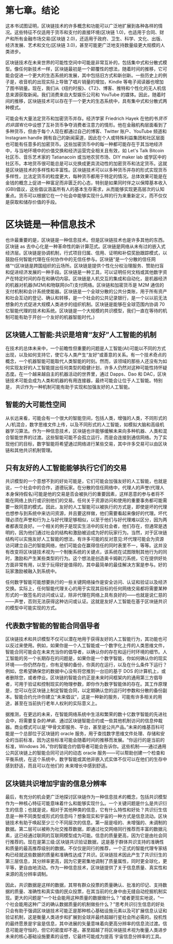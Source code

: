 

# 第七章。结论

这本书试图证明，区块链技术的许多概念和功能可以广泛地扩展到各种各样的情况。这些特征不仅适用于货币和支付的直接环境(区块链 1.0)，也适用于合同、财产和所有金融市场交易(区块链 2.0)，还适用于政府、卫生、科学、文化、出版、经济发展、艺术和文化(区块链 3.0)，甚至可能更广泛地支持数量级更大规模的人类进步。

区块链技术在未来世界的可能性空间中可能是非常互补的，包括集中式和分散式模型。像任何新技术一样，区块链最初是一个颠覆性的想法，随着时间的推移，它可能会促进一个更大的生态系统的发展，其中包括旧方式和新创新。一些历史上的例子是，收音机的出现实际上导致了唱片销量的增加，Kindle 等电子阅读器也增加了图书销量。现在，我们从《纽约时报》、《T2》、博客、推特和个性化的无人机信息来源获取新闻。我们消费来自大型娱乐公司和 YouTube 的媒体。因此，随着时间的推移，区块链技术可以存在于一个更大的生态系统中，具有集中式和分散式两种模式。

可能会有大量法定货币和加密货币并存。经济学家 Friedrich Hayek 在他的书*货币的非国有化*中设想了互补货币争夺消费者注意力的情形。他在金融机构层面看到了多种货币，但由于每个人现在都通过自己的博客、Twitter 账户、YouTube 频道和 Instagram handle 拥有自己的新闻渠道，因此在个人或特殊利益集团和社区层面也可能有任意多的加密货币。这些加密货币中的每一种都可能存在于其当地经济中，与当地环境中的价值交换和经济运营完全相关且有效，如 Let's Talk Bitcoin 社区币、音乐艺术家的 Tatianacoin 或当地农贸市场、DIY maker lab 或学区中的社区币。本地货币很可能总是可以兑换成更具流动性的加密货币和法定货币。这就是区块链技术的多样性和丰富性。区块链技术可以以多种货币并存的形式实现货币多样性，比法定货币的粒度更大，每种货币都用于特定的情况。总体效果可能是在金钱的概念上促进一种富足而非匮乏的心态，特别是如果同时伴之以保障基本收入(GBI)倡议，这些倡议涵盖所有人的基本生存需求，从而能够实现更高层次的认知重点。货币可以根据它在一个社会中能够实现什么样的行为来重新定义，而不仅仅是获取和储存价值的手段。

# 区块链是一种信息技术

也许最重要的是，区块链是一种信息技术。但是区块链技术也是许多其他的东西。区块链 as 去中心化是一种革命性的新计算范式。区块链是网络从未有过的嵌入式经济层。区块链是协调机制，行式项目归属、信用、证明和补偿奖励跟踪模式，以鼓励任何智能代理在任何协作中的无信任参与。区块链“是一个分散的信任网络”^(区块链是跨国组织的云场所。区块链是提供个性化分权治理服务、赞助扫盲和促进经济发展的一种手段。区块链是一种工具，可以证明任何文档或其他数字资产在特定时间的存在和确切内容。区块链是人机交互的集成和自动化，是机器经济的机器对机器(M2M)和物联网(IoT)支付网络。区块链和加密货币是 M2M 通信的支付机制和会计系统使能器。区块链是一个全球分散的公共分类账，用于所有资产和社会互动的登记、确认和转移，是一个社会的公共记录银行，是一个以以前无法想象的方式促进大规模人类进步的组织机制。区块链是能够在全球范围内协调 70 亿智能代理的技术和系统。区块链是一个大规模的共识模型，我们一直在等待的机制可能有助于开创一个友好的机器智能时代。)

## 区块链人工智能:共识是培育“友好”人工智能的机制

在技术的总体未来中，一个前瞻性但重要的问题是人工智能(AI)可能以不同的方式出现，以及如何支持它，使它与人类产生“友好”或善意的关系。有一个技术奇点的概念，一个机器智能可能取代人类智能的时刻。然而，该领域的那些人还没有为如何实现友好的人工智能提出任何类型的稳健计划，许多人仍然对这种可能性持怀疑态度。在一个越来越自主的机器活动的世界里，通过 Dapps、Dao 和 DAC，区块链技术可能会成为人类和机器的有用连接器，最终可能会让位于人工智能。特别是， 共识作为一种机制可能有助于实现和加强友好的人工智能。

## 智能的大可能性空间

从长远来看，可能会有一个很大的智能空间，包括人类，增强的人类，不同形式的人/机混合，数字思维文件上传，以及不同形式的人工智能，如模拟大脑和高级机器学习算法。作为一种信息技术，区块链也许能够缓解未来向多种机器、人类和混合智能世界的过渡。这些智能可能不会孤立运行，而是会连接到通信网络。为了实现他们的目标，数字智能将希望通过网络进行某些交易，其中许多交易可以由区块链和其他共识机制管理。

## 只有友好的人工智能能够执行它们的交易

共识模型的一个意想不到的好处可能是，它们可能会加强友好的人工智能，也就是说，一个社会中的合作，道德玩家。在分散的信任网络中，代理人的声誉(代理人本身保持假名)可能是他的交易是否会被执行的重要因素，这样恶意的参与者将不能在网络上执行或识别他们的交易。任何关于资源访问和使用的重要事务都可能需要一致同意的模式。因此，友好的人工智能可以被执行的方式是，即使是坏的代理也想参与到系统中来访问资源，并且要这样做，他们需要看起来像好的代理。坏代理必须在声誉和行为上与好代理足够相似，以至于他们与好代理难以区分，因为两者都表现良好。一个相关的例子是现实生活中的反社会者，他们存在，但通常是透明的，因为他们通过社会的结构和激励被迫成为好的玩家行为。当然，对于区块链结构可以实施友好人工智能的想法，有许多可能的反对意见:坏代理可能会为资源访问建立自己的智能网络，他们可能会在赢得信任的同时表里不一，等等。这并没有改变将区块链技术视为一个制衡系统的关键点，该系统在试图限制其他行为的同时，激励和产生某些类型的行为。这个想法是创造奥卡姆剃刀系统，它在提供好处方面非常有用，以至于玩得好是值得的，其中最简单的最佳解决方案是参与。好的玩家激励被融入到系统中。

任何数字智能可能想要执行的一些关键网络操作是安全访问、认证和验证以及经济交换。实际上，任何智能代理关心的用于实现其目标的任何网络交易都将需要某种形式的一致签名的访问或认证，除非代理在网络上具有良好的——也就是说仁慈的——声誉，否则无法获得这种访问或认证。这就是友好人工智能在基于区块链共识的模型中可能实现的方式。

## 代表数字智能的智能合同倡导者

区块链技术和共识模型不仅可以潜在地用于获得友好的人工智能行为，其功能也可以反过来使用。例如，如果你是一个人工智能或一个数字化上传的人类思维文件，智能合同可能会在未来充当你的倡导者，以确认你的存在和运行时环境的细节。人工智能的另一个长期存在的问题是，如果你是一个数字智能，你如何确认你的现实环境——你仍然存在，你有足够的备份，你真的在运行，以及在什么条件下运行？例如，您希望确保您的数据中心没有将您推到一台旧的基于 DOS 的计算机上，或者删除您，或者停业。区块链的智能合约正是未来时间框架内的通用第三方倡导者，可用于验证和控制现实的物理参数，即你作为数字智能体的存在。其工作原理是，您可以在区块链上制定智能合同，以定期确认您的运行时参数和分散的备份副本。智能合约允许你建立“未来倡议”，这是一种新的服务，可能有许多相关的用途，甚至在当前执行老年人权利的实际意义上。

据推测，在更远的未来，在智能网络系统中生活和繁荣的数十亿数字智能的先进社会中，将需要复杂的*神谕*、通过区块链智能合约或一些其他机制访问的信息仲裁器。商业模式可以是“甲骨文即服务、平台，甚至是公共产品。”未来的维基百科可能是一个总部位于区块链的 oracle 服务，用于查找数字思维文件处理、存储和安全的当前标准，因为这些标准可能会随着时间的推移而发展。“你运行的是当前的标准，Windows 36，”你的智能合约倡导者可能会告诉你。这些机制——通过通用公共区块链上的智能合同可访问的动态 oracle 服务——可以帮助创建一个检查和平衡系统，在这个系统中，数字智能或其他非嵌入式实体不仅可以在他们的生存中感到舒适，而且可以在他们的 未来增长中感到舒适。

## 区块链共识增加宇宙的信息分辨率

最后，有充分的机会更广泛地探讨区块链作为一种信息技术的概念，包括共识模型作为一种核心特征可能意味着什么和能够实现什么。一个关键问题是什么是共识衍生的信息；也就是说，相对于其他种类的信息，它有什么特性和好处？共识衍生信息是一种不同类型或形式的信息吗？想象现实和宇宙的一种方式是信息流动。区块链技术有助于唤起至少三个不同层次的信息。第一层是哑的、未增强的、未调制的数据。第二层可以被称为社交推荐数据，即通过社交网络同行推荐而丰富的数据元素，这已经通过联网的互联网模型成为可能。信息的质量更高，因为它是由社会同行推荐的。现在是第三级:区块链共识验证数据，这是基于群体共识支持的准确性和质量的最高推荐级别的数据。不仅仅是同行的推荐，一个正式的智能代理专家结构已经就这些数据的质量和准确性达成了共识。区块链技术因此产生了共识衍生的第三层信息，其分辨率更高，因为它更密集地调制了质量属性，同时更全球化，更平等，更自由地流动。作为一种信息技术，区块链提供了关于信息质量、真实性和来源的高分辨率调制。

因此，共识数据是这样的数据，其带有群众投票的质量确认、批准的印记、支持数据的质量、准确性和真实值的民众投票，在其当前的化身中由无缝自动挖掘机制实现。更大的问题是“一个社会能用这种质量的数据做什么？”或者更现实地说，“一个社会能用这种广泛的确认数据质量的机制做些什么？”思考共识衍生信息的好处只会有助于强调区块链技术可能正是那种核心基础设施元素以及可扩展信息认证和验证机制，这是衡量人类进步和扩展到全球并最终超越行星社会所必需的。投机性的最终愿景是宇宙是信息，其中进展的矢量意味着向更高分辨率的信息流过渡。信息可能是守恒的，但它的密度却不是。甚至超越了将区块链技术视为衡量人类进步未来的核心基础设施要素的设想，它最终可能成为提高 宇宙信息分辨率的工具。